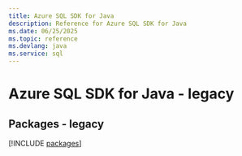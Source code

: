 ```yaml
---
title: Azure SQL SDK for Java
description: Reference for Azure SQL SDK for Java
ms.date: 06/25/2025
ms.topic: reference
ms.devlang: java
ms.service: sql
---
```

# Azure SQL SDK for Java - legacy
## Packages - legacy
[!INCLUDE [packages](sql-index.md)]